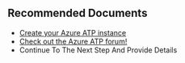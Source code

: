 <properties
	pageTitle="Not able to create the Instance"
	description="Not able to create the Instance"
	infoBubbleText="Not able to create the Instance"
	service="microsoft-aatp"
	resource="aatp"
	authors="digeler"
	ms.author="digeler"
	displayOrder="1"
	selfHelpType="generic"
	supportTopicIds="32729038"   
	resourceTags=""
	productPesIds="16264"
	cloudEnvironments="Public,fairfax"
	articleId="1eb2d47d-0f21-4451-f8c9-b140beac15d4"
	ownershipId="Azure_Advanced_Threat_Protection"
/>

## **Recommended Documents**





* [Create your Azure ATP instance](https://docs.microsoft.com/azure-advanced-threat-protection/install-atp-step1)
* [Check out the Azure ATP forum!](https://techcommunity.microsoft.com/t5/azure-advanced-threat-protection/bd-p/AzureAdvancedThreatProtection)
* Continue To The Next Step And Provide Details